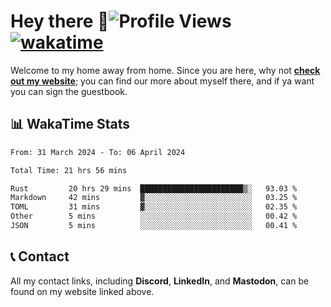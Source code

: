# Hey there :wave:![Profile Views](https://komarev.com/ghpvc/?username=skifli) [![wakatime](https://wakatime.com/badge/user/b4317b02-0c6d-457b-82a4-a448b8a8d1df.svg)](https://wakatime.com/@b4317b02-0c6d-457b-82a4-a448b8a8d1df)

Welcome to my home away from home. Since you are here, why not [**check out my website**](https://skifli.pages.dev); you can find our more about myself there, and if ya want you can sign the guestbook.

## 📊 WakaTime Stats

<!--START_SECTION:waka-->

```txt
From: 31 March 2024 - To: 06 April 2024

Total Time: 21 hrs 56 mins

Rust         20 hrs 29 mins  ███████████████████████▒░   93.03 %
Markdown     42 mins         ▓░░░░░░░░░░░░░░░░░░░░░░░░   03.25 %
TOML         31 mins         ▓░░░░░░░░░░░░░░░░░░░░░░░░   02.35 %
Other        5 mins          ░░░░░░░░░░░░░░░░░░░░░░░░░   00.42 %
JSON         5 mins          ░░░░░░░░░░░░░░░░░░░░░░░░░   00.41 %
```

<!--END_SECTION:waka-->

## 📞 Contact

All my contact links, including **Discord**, **LinkedIn**, and **Mastodon**, can be found on my website linked above.
